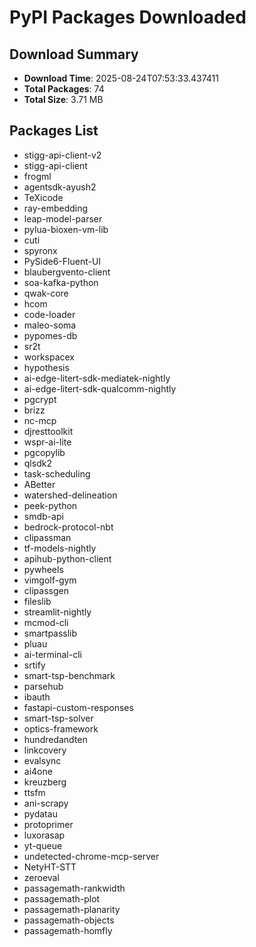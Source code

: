 # PyPI Packages Downloaded

## Download Summary
- **Download Time**: 2025-08-24T07:53:33.437411
- **Total Packages**: 74
- **Total Size**: 3.71 MB

## Packages List
- stigg-api-client-v2
- stigg-api-client
- frogml
- agentsdk-ayush2
- TeXicode
- ray-embedding
- leap-model-parser
- pylua-bioxen-vm-lib
- cuti
- spyronx
- PySide6-Fluent-UI
- blaubergvento-client
- soa-kafka-python
- qwak-core
- hcom
- code-loader
- maleo-soma
- pypomes-db
- sr2t
- workspacex
- hypothesis
- ai-edge-litert-sdk-mediatek-nightly
- ai-edge-litert-sdk-qualcomm-nightly
- pgcrypt
- brizz
- nc-mcp
- djresttoolkit
- wspr-ai-lite
- pgcopylib
- qlsdk2
- task-scheduling
- ABetter
- watershed-delineation
- peek-python
- smdb-api
- bedrock-protocol-nbt
- clipassman
- tf-models-nightly
- apihub-python-client
- pywheels
- vimgolf-gym
- clipassgen
- fileslib
- streamlit-nightly
- mcmod-cli
- smartpasslib
- pluau
- ai-terminal-cli
- srtify
- smart-tsp-benchmark
- parsehub
- ibauth
- fastapi-custom-responses
- smart-tsp-solver
- optics-framework
- hundredandten
- linkcovery
- evalsync
- ai4one
- kreuzberg
- ttsfm
- ani-scrapy
- pydatau
- protoprimer
- luxorasap
- yt-queue
- undetected-chrome-mcp-server
- NetyHT-STT
- zeroeval
- passagemath-rankwidth
- passagemath-plot
- passagemath-planarity
- passagemath-objects
- passagemath-homfly
